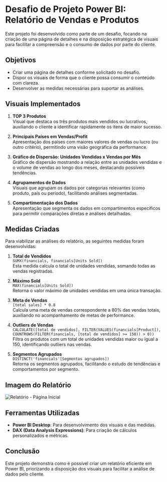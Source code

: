 
# Desafio de Projeto Power BI: Relatório de Vendas e Produtos

Este projeto foi desenvolvido como parte de um desafio, focando na criação de uma página de detalhes e na disposição estratégica de visuais para facilitar a compreensão e o consumo de dados por parte do cliente.

## Objetivos

- Criar uma página de detalhes conforme solicitado no desafio.
- Dispor os visuais de forma que o cliente possa consumir o conteúdo com clareza.
- Desenvolver as medidas necessárias para suportar as análises.

## Visuais Implementados

1. **TOP 3 Produtos**  
   Visual que destaca os três produtos mais vendidos ou lucrativos, auxiliando o cliente a identificar rapidamente os itens de maior sucesso.

2. **Principais Países em Vendas/Profit**  
   Apresentação dos países com maiores valores de vendas ou lucro (ou outro critério), permitindo uma visão geográfica da performance.

3. **Gráfico de Dispersão: Unidades Vendidas x Vendas por Mês**  
   Gráfico de dispersão mostrando a relação entre as unidades vendidas e o volume de vendas ao longo dos meses, destacando possíveis tendências.

4. **Agrupamentos de Dados**  
   Visuais que agrupam os dados por categorias relevantes (como produto, país ou período), facilitando análises segmentadas.

5. **Compartimentação dos Dados**  
   Apresentação que segmenta os dados em compartimentos específicos para permitir comparações diretas e análises detalhadas.


## Medidas Criadas

Para viabilizar as análises do relatório, as seguintes medidas foram desenvolvidas:

1. **Total de Vendidos**  
   `SUMX(financials, financials[Units Sold])`  
   Esta medida calcula o total de unidades vendidas, somando todas as vendas registradas.

2. **Máximo Sold**  
   `MAX(financials[Units Sold])`  
   Retorna o valor máximo de unidades vendidas em uma única transação.

3. **Meta de Vendas**  
   `[total sales] * 0.8`  
   Calcula uma meta de vendas correspondente a 80% das vendas totais, auxiliando no acompanhamento de metas de performance.

4. **Outliers de Vendas**  
   `CALCULATE([total de vendidos], FILTER(VALUES(financials[Product]), COUNTROWS(FILTER(financials, [total de vendidos] >= 150)) > 0))`  
   Filtra os produtos com um total de unidades vendidas maior ou igual a 150, identificando outliers nas vendas.

5. **Segmentos Agrupados**  
   `DISTINCT('financials'[Segmentos agrupados])`  
   Retorna os segmentos agrupados, facilitando o estudo de tendências e comportamentos por segmento.


## Imagem do Relatório

![Relatório - Página Inicial](link_para_o_print_da_pagina_inicial)

## Ferramentas Utilizadas

- **Power BI Desktop**: Para desenvolvimento dos visuais e das medidas.
- **DAX (Data Analysis Expressions)**: Para criação de cálculos personalizados e métricas.
  
## Conclusão

Este projeto demonstra como é possível criar um relatório eficiente em Power BI, priorizando a disposição dos visuais para facilitar a análise de dados pelo cliente.

